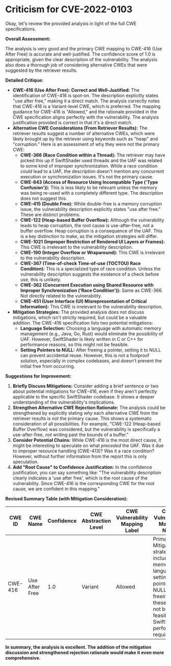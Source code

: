 # Criticism for CVE-2022-0103

Okay, let's review the provided analysis in light of the full CWE specifications.

**Overall Assessment:**

The analysis is very good and the primary CWE mapping to CWE-416 (Use After Free) is accurate and well-justified. The confidence score of 1.0 is appropriate, given the clear description of the vulnerability. The analysis also does a thorough job of considering alternative CWEs that were suggested by the retriever results.

**Detailed Critique:**

*   **CWE-416 (Use After Free): Correct and Well-Justified:** The identification of CWE-416 is spot-on. The description explicitly states "use after free," making it a direct match. The analysis correctly notes that CWE-416 is a Variant-level CWE, which is preferred. The mapping guidance for CWE-416 is "Allowed," and the rationale provided in the CWE specification aligns perfectly with the vulnerability. The analysis justification provided is correct in that it's a direct match.
*   **Alternative CWE Considerations (From Retriever Results):** The retriever results suggest a number of alternative CWEs, which were likely brought up by the retriever using keywords such as "heap" and "corruption." Here is an assessment of why they were not the primary CWE:
    *   **CWE-366 (Race Condition within a Thread):** The retriever may have picked this up if SwiftShader used threads and the UAF was related to some kind of improper synchronization.  While a race condition *could* lead to a UAF, the description doesn't mention any concurrent execution or synchronization issues. It's not the primary cause.
    *   **CWE-843 (Access of Resource Using Incompatible Type ('Type Confusion')):** This is less likely to be relevant unless the memory was being re-used with a completely different type. The description does not suggest this.
    *   **CWE-415 (Double Free):** While double-free is a memory corruption issue, the vulnerability description explicitly states "use after free." These are distinct problems.
    *   **CWE-122 (Heap-based Buffer Overflow):** Although the vulnerability leads to heap corruption, the root cause is use-after-free, not a buffer overflow. Heap corruption is a consequence of the UAF. This is a key distinction to make, as the mitigation strategies will differ.
    *   **CWE-1021 (Improper Restriction of Rendered UI Layers or Frames):** This CWE is irrelevant to the vulnerability description.
    *   **CWE-190 (Integer Overflow or Wraparound):** This CWE is irrelevant to the vulnerability description.
    *   **CWE-367 (Time-of-check Time-of-use (TOCTOU) Race Condition):** This is a specialized type of race condition. Unless the vulnerability description suggests the existence of a check before use, this is unlikely.
    *   **CWE-362 (Concurrent Execution using Shared Resource with Improper Synchronization ('Race Condition')):** Same as CWE-366. Not directly related to the vulnerability.
    *   **CWE-451 (User Interface (UI) Misrepresentation of Critical Information):** This CWE is irrelevant to the vulnerability description.
*   **Mitigation Strategies:**  The provided analysis does not discuss mitigations, which isn't strictly required, but could be a valuable addition. The CWE-416 specification lists two potential mitigations:
    *   **Language Selection:** Choosing a language with automatic memory management (e.g., Java, Go, Rust) would eliminate the possibility of UAF. However, SwiftShader is likely written in C or C++ for performance reasons, so this might not be feasible.
    *   **Setting Pointers to NULL:**  After freeing a pointer, setting it to NULL can prevent accidental reuse. However, this is not a foolproof solution, especially in complex codebases, and doesn't prevent the initial free from occurring.

**Suggestions for Improvement:**

1.  **Briefly Discuss Mitigations:** Consider adding a brief sentence or two about potential mitigations for CWE-416, even if they aren't perfectly applicable to the specific SwiftShader codebase. It shows a deeper understanding of the vulnerability's implications.
2.  **Strengthen Alternative CWE Rejection Rationale:** The analysis could be strengthened by explicitly stating *why* each alternative CWE from the retriever results is *not* the primary cause. This shows a systematic consideration of all possibilities. For example, "CWE-122 (Heap-based Buffer Overflow) was considered, but the vulnerability is specifically a use-after-free, *not* writing past the bounds of a buffer."
3.  **Consider Potential Chains:** While CWE-416 is the most direct cause, it might be interesting to speculate on what *preceded* the UAF. Was it due to improper resource handling (CWE-413)? Was it a race condition? However, without further information from the report this is only speculation.
4.  **Add "Root Cause" to Confidence Justification:**  In the confidence justification, you can say something like: "The vulnerability description clearly indicates a 'use after free', which is the root cause of the vulnerability. Since CWE-416 is the corresponding CWE for the root cause, we are confident in this mapping."

**Revised Summary Table (with Mitigation Consideration):**

| CWE ID | CWE Name | Confidence | CWE Abstraction Level | CWE Vulnerability Mapping Label | CWE-Vulnerability Mapping Notes |
|---|---|---|---|---|---|
| CWE-416 | Use After Free | 1.0 | Variant | Allowed | Primary CWE. Mitigation strategies include using memory-safe languages or setting pointers to NULL after freeing, but these may not be feasible given SwiftShader's performance requirements. |

**In summary, the analysis is excellent. The addition of the mitigation discussion and strengthened rejection rationale would make it even more comprehensive.**